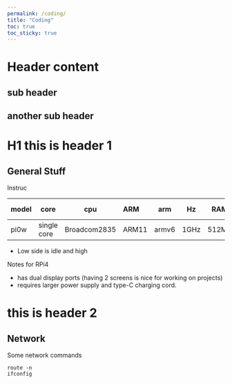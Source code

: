 ```yaml
---
permalink: /coding/
title: "Coding"
toc: true
toc_sticky: true
---
```


# Header content

## sub header

## another sub header

# H1 this is header 1

<h2>General Stuff</h2>

Instruc

|model|core       |cpu           |ARM  |arm  |Hz    |RAM    |Power Usage*  
|-----|-----------|--------------|:----|:---:|------|-------|------------  
|pi0w |single core|Broadcom2835  |ARM11|armv6|1GHz  |512MB  |0.7/1.2 Watts  


* Low side is idle and high

Notes for RPi4
- has dual display ports (having 2 screens is nice for working on projects)
- requires larger power supply and type-C charging cord.

# this is header 2

<h2>Network</h2>

Some network commands

	route -n
	ifconfig